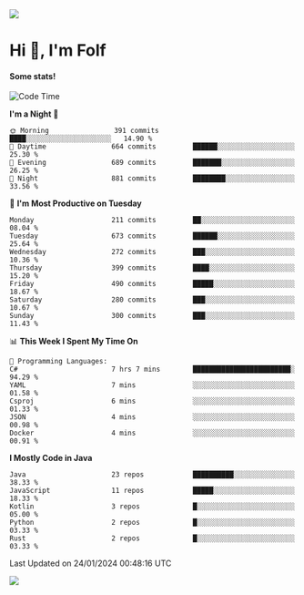 <img src="https://komarev.com/ghpvc/?username=itsfolf"/>
<h1>Hi 👋, I'm Folf</h1>


#### Some stats!
<!--START_SECTION:waka-->
![Code Time](http://img.shields.io/badge/Code%20Time-2%2C100%20hrs%2037%20mins-blue)

**I'm a Night 🦉** 

```text
🌞 Morning                391 commits         ████░░░░░░░░░░░░░░░░░░░░░   14.90 % 
🌆 Daytime                664 commits         ██████░░░░░░░░░░░░░░░░░░░   25.30 % 
🌃 Evening                689 commits         ███████░░░░░░░░░░░░░░░░░░   26.25 % 
🌙 Night                  881 commits         ████████░░░░░░░░░░░░░░░░░   33.56 % 
```
📅 **I'm Most Productive on Tuesday** 

```text
Monday                   211 commits         ██░░░░░░░░░░░░░░░░░░░░░░░   08.04 % 
Tuesday                  673 commits         ██████░░░░░░░░░░░░░░░░░░░   25.64 % 
Wednesday                272 commits         ███░░░░░░░░░░░░░░░░░░░░░░   10.36 % 
Thursday                 399 commits         ████░░░░░░░░░░░░░░░░░░░░░   15.20 % 
Friday                   490 commits         █████░░░░░░░░░░░░░░░░░░░░   18.67 % 
Saturday                 280 commits         ███░░░░░░░░░░░░░░░░░░░░░░   10.67 % 
Sunday                   300 commits         ███░░░░░░░░░░░░░░░░░░░░░░   11.43 % 
```


📊 **This Week I Spent My Time On** 

```text
💬 Programming Languages: 
C#                       7 hrs 7 mins        ████████████████████████░   94.29 % 
YAML                     7 mins              ░░░░░░░░░░░░░░░░░░░░░░░░░   01.58 % 
Csproj                   6 mins              ░░░░░░░░░░░░░░░░░░░░░░░░░   01.33 % 
JSON                     4 mins              ░░░░░░░░░░░░░░░░░░░░░░░░░   00.98 % 
Docker                   4 mins              ░░░░░░░░░░░░░░░░░░░░░░░░░   00.91 % 
```

**I Mostly Code in Java** 

```text
Java                     23 repos            ██████████░░░░░░░░░░░░░░░   38.33 % 
JavaScript               11 repos            █████░░░░░░░░░░░░░░░░░░░░   18.33 % 
Kotlin                   3 repos             █░░░░░░░░░░░░░░░░░░░░░░░░   05.00 % 
Python                   2 repos             █░░░░░░░░░░░░░░░░░░░░░░░░   03.33 % 
Rust                     2 repos             █░░░░░░░░░░░░░░░░░░░░░░░░   03.33 % 
```




 Last Updated on 24/01/2024 00:48:16 UTC
<!--END_SECTION:waka-->
<a src="https://discord.com/users/1090088995976925305"><img src="https://lanyard-profile-readme.vercel.app/api/1090088995976925305"/></a></td> 
